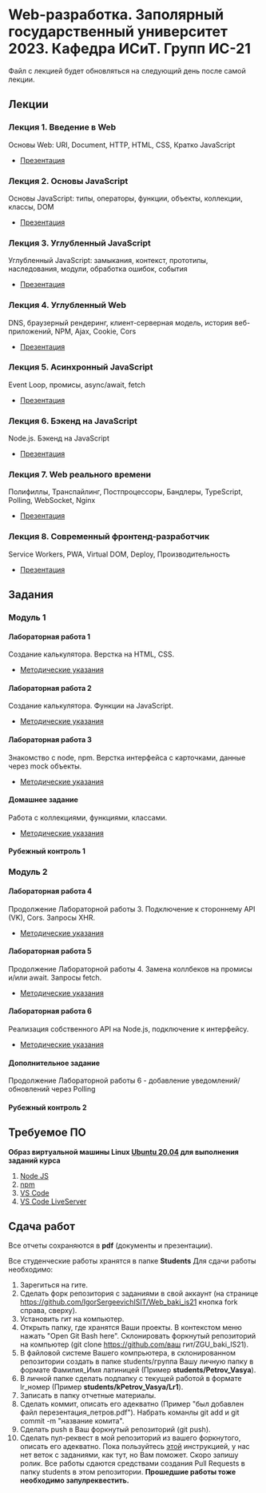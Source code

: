 # Web-разработка. Заполярный государственный университет 2023. Кафедра ИСиТ. Групп ИС-21


Файл с лекцией будет обновляться на следующий день после самой лекции.

## Лекции

### Лекция 1. Введение в Web

Основы Web: URI, Document, HTTP, HTML, CSS, Кратко JavaScript

* [Презентация](/lectures/lec1.pdf)

### Лекция 2. Основы JavaScript

Основы JavaScript: типы, операторы, функции, объекты, коллекции, классы, DOM

* [Презентация](/lectures/lec2.pdf)

### Лекция 3. Углубленный JavaScript

Углубленный JavaScript: замыкания, контекст, прототипы, наследования, модули, обработка ошибок, события

* [Презентация](/lectures/lec3.pdf)

### Лекция 4. Углубленный Web

DNS, браузерный рендеринг, клиент-серверная модель, история веб-приложений, NPM, Ajax, Cookie, Cors

* [Презентация](/lectures/lec4.pdf)

### Лекция 5. Асинхронный JavaScript

Event Loop, промисы, async/await, fetch

* [Презентация](/lectures/lec5.pdf)

### Лекция 6. Бэкенд на JavaScript

Node.js. Бэкенд на JavaScript

* [Презентация](/lectures/lec6.pdf)

### Лекция 7. Web реального времени

Полифиллы, Транспайлинг, Постпроцессоры, Бандлеры, TypeScript, Polling, WebSocket, Nginx

* [Презентация](/lectures/lec7.pdf)

### Лекция 8. Современный фронтенд-разработчик

Service Workers, PWA, Virtual DOM, Deploy, Производительность

* [Презентация](/lectures/lec8.pdf)

## Задания

### Модуль 1

#### Лабораторная работа 1

Создание калькулятора. Верстка на HTML, CSS.

* [Методические указания](/tutorials/lab1/README.md)

#### Лабораторная работа 2

Создание калькулятора. Функции на JavaScript.

* [Методические указания](/tutorials/lab2/README.md)

#### Лабораторная работа 3

Знакомство с node, npm. Верстка интерфейса с карточками, данные через mock объекты.

* [Методические указания](/tutorials/lab3/README.md)

#### Домашнее задание

Работа с коллекциями, функциями, классами.

* [Методические указания](/tutorials/hw1/README.md)

#### Рубежный контроль 1

### Модуль 2

#### Лабораторная работа 4

Продолжение Лабораторной работы 3. Подключение к стороннему API (VK), Cors. Запросы XHR.

* [Методические указания](/tutorials/lab4/README.md)

#### Лабораторная работа 5

Продолжение Лабораторной работы 4. Замена коллбеков на промисы и/или await. Запросы fetch.

* [Методические указания](/tutorials/lab5/README.md)

#### Лабораторная работа 6

Реализация собственного API на Node.js, подключение к интерфейсу.

* [Методические указания](/tutorials/lab6/README.md)

#### Дополнительное задание

Продолжение Лабораторной работы 6 - добавление уведомлений/обновлений через Polling

#### Рубежный контроль 2

## Требуемое ПО

**Образ виртуальной машины Linux [Ubuntu 20.04](https://github.com/iu5git/Standards/blob/main/Linux/Linux.md) для выполнения заданий курса**

1. [Node JS](https://nodejs.org)
2. [npm](https://www.npmjs.com)
3. [VS Code](https://code.visualstudio.com)
4. [VS Code LiveServer](https://marketplace.visualstudio.com/items?itemName=ritwickdey.LiveServer)

## Сдача работ


Все отчеты сохраняются в **pdf** (документы и презентации).

Все студенческие работы хранятся в папке **Students**
Для сдачи работы необходимо:
1. Зарегиться на гите.
2. Сделать форк репозитория с заданиями в свой аккаунт (на странице https://github.com/IgorSergeevichISIT/Web_baki_is21 кнопка fork справа, сверху).
3. Установить гит на компьютер.
4. Открыть папку, где хранятся Ваши проекты. В контекстом меню нажать "Open Git Bash here". Склонировать форкнутый репозиторий на компьютер (git clone https://github.com/ваш гит/ZGU_baki_IS21).
5. В файловой системе Вашего компрьютера, в склонированном репозитории создать в папке students/группа Вашу личную папку в формате Фамилия_Имя латиницей (Пример **students/Petrov_Vasya**).
6. В личной папке сделать подпапку с текущей работой в формате lr_номер (Пример **students/kPetrov_Vasya/Lr1**).
7. Записать в папку отчетные материалы.
8. Сделать коммит, описать его адекватно (Пример "был добавлен файл перезентация_петров.pdf"). Набрать команлы git add и git commit -m "название комита".
9. Сделать push в Ваш форкнутый репозиторий (git push).
10. Сделать пул-реквест в мой репозиторий из вашего форкнутого, описать его адекватно.
Пока пользуйтесь [этой](https://vk.com/@efimchik_post_edu-tfm-2019-1) инструкцией, у нас нет веток с заданиями, как тут, но Вам поможет. Скоро запишу ролик.
Все работы сдаются средствами создания Pull Requests в папку students в этом репозитории.
**Прошедшие работы тоже необходимо запулреквестить.**
